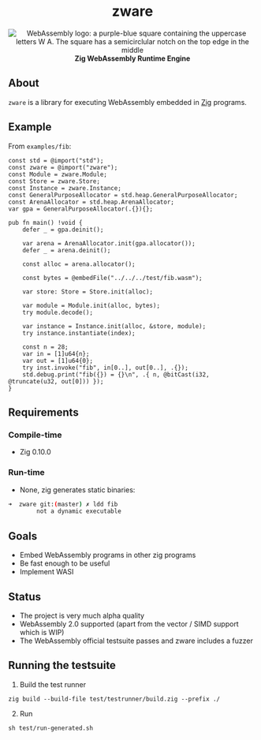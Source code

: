 <h1 align="center">zware</h1>

<div align="center">
  <img src="https://github.com/malcolmstill/web-assembly-logo/blob/master/dist/icon/web-assembly-icon-128px.png" alt="WebAssembly logo: a purple-blue square containing the uppercase letters W A. The square has a semicirclular notch on the top edge in the middle" />
  <br />
  <strong>Zig WebAssembly Runtime Engine</strong>
</div>

## About

`zware` is a library for executing WebAssembly embedded in [Zig](https://ziglang.org) programs.

## Example

From `examples/fib`:

```zig
const std = @import("std");
const zware = @import("zware");
const Module = zware.Module;
const Store = zware.Store;
const Instance = zware.Instance;
const GeneralPurposeAllocator = std.heap.GeneralPurposeAllocator;
const ArenaAllocator = std.heap.ArenaAllocator;
var gpa = GeneralPurposeAllocator(.{}){};

pub fn main() !void {
    defer _ = gpa.deinit();

    var arena = ArenaAllocator.init(gpa.allocator());
    defer _ = arena.deinit();

    const alloc = arena.allocator();

    const bytes = @embedFile("../../../test/fib.wasm");

    var store: Store = Store.init(alloc);

    var module = Module.init(alloc, bytes);
    try module.decode();

    var instance = Instance.init(alloc, &store, module);
    try instance.instantiate(index);

    const n = 28;
    var in = [1]u64{n};
    var out = [1]u64{0};
    try inst.invoke("fib", in[0..], out[0..], .{});
    std.debug.print("fib({}) = {}\n", .{ n, @bitCast(i32, @truncate(u32, out[0])) });
}
```

## Requirements

### Compile-time

- Zig 0.10.0

### Run-time

- None, zig generates static binaries:

```bash
➜  zware git:(master) ✗ ldd fib
        not a dynamic executable
```

## Goals

- Embed WebAssembly programs in other zig programs
- Be fast enough to be useful
- Implement WASI

## Status

- The project is very much alpha quality
- WebAssembly 2.0 supported (apart from the vector / SIMD support which is WIP)
- The WebAssembly official testsuite passes and zware includes a fuzzer

## Running the testsuite

1. Build the test runner

```
zig build --build-file test/testrunner/build.zig --prefix ./
```

2. Run

```
sh test/run-generated.sh
```
